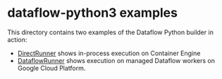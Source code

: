 # dataflow-python3 examples

This directory contains two examples of the Dataflow Python builder in action:

* [DirectRunner](https://github.com/GoogleCloudPlatform/cloud-builders-community/tree/master/dataflow-python3/examples/DirectRunner) shows in-process execution on Container Engine
* [DataflowRunner](https://github.com/GoogleCloudPlatform/cloud-builders-community/tree/master/dataflow-python3/examples/DataflowRunner) shows execution on managed Dataflow workers on Google Cloud Platform.

